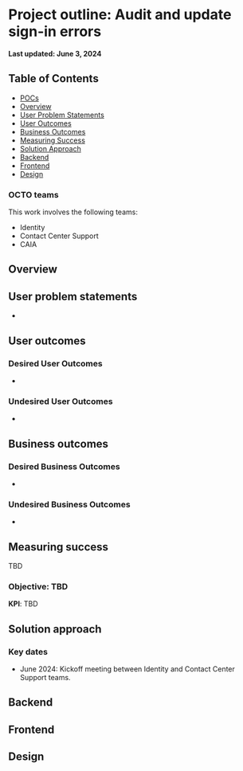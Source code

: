 # Project outline: Audit and update sign-in errors

**Last updated: June 3, 2024**

## Table of Contents

- [POCs](#pocs)
- [Overview](#overview)
- [User Problem Statements](#user-problem-statements)
- [User Outcomes](#user-outcomes)
- [Business Outcomes](#business-outcomes)
- [Measuring Success](#measuring-success)
- [Solution Approach](#solution-approach)
- [Backend](#backend)
- [Frontend](#frontend)
- [Design](#design)

### OCTO teams

This work involves the following teams:

- Identity
- Contact Center Support
- CAIA

## Overview


## User problem statements

- 

## User outcomes

### Desired User Outcomes

- 

### Undesired User Outcomes

- 

## Business outcomes

### Desired Business Outcomes

-

### Undesired Business Outcomes

- 

## Measuring success

TBD

### Objective: TBD

**KPI**: TBD

## Solution approach


### Key dates

- June 2024: Kickoff meeting between Identity and Contact Center Support teams.

## Backend
## Frontend
## Design
